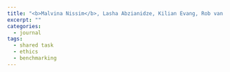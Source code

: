 ```yaml
---
title: "<b>Malvina Nissim</b>, Lasha Abzianidze, Kilian Evang, Rob van der Goot, Hessel Haagsma, Barbara Plank and Martijn Wieling. Sharing is Caring: The Future of Shared Tasks. <i>Computational Linguistics</i> (Last Words), Vol. 43, No. 4, pp. 897–904. December 2017."
excerpt: ""
categories: 
  - journal
tags:
  - shared task
  - ethics
  - benchmarking
---
```

